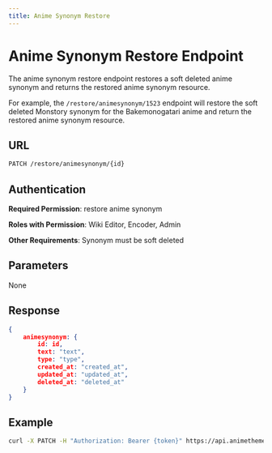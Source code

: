```yaml
---
title: Anime Synonym Restore
---
```


# Anime Synonym Restore Endpoint 

The anime synonym restore endpoint restores a soft deleted anime synonym and returns the restored anime synonym resource.

For example, the `/restore/animesynonym/1523` endpoint will restore the soft deleted Monstory synonym for the Bakemonogatari anime and return the restored anime synonym resource.

## URL

```sh
PATCH /restore/animesynonym/{id}
```

## Authentication

**Required Permission**: restore anime synonym

**Roles with Permission**: Wiki Editor, Encoder, Admin

**Other Requirements**: Synonym must be soft deleted

## Parameters

None

## Response

```json
{
    animesynonym: {
        id: id,
        text: "text",
        type: "type",
        created_at: "created_at",
        updated_at: "updated_at",
        deleted_at: "deleted_at"
    }
}
```

## Example

```bash
curl -X PATCH -H "Authorization: Bearer {token}" https://api.animethemes.moe/restore/animesynonym/1523
```
